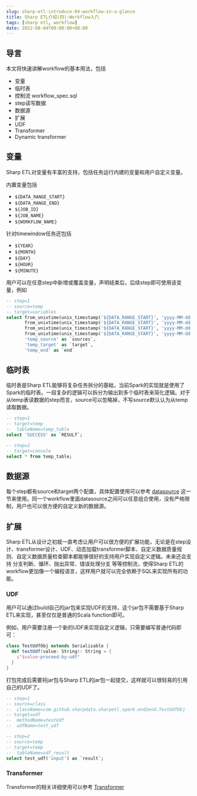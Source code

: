 ```yaml
---
slug: sharp-etl-introduce-04-workflow-in-a-glance
title: Sharp ETL介绍(四):Workflow入门
tags: [sharp etl, workflow]
date: 2022-08-04T00:00:00+08:00
---
```


## 导言


本文将快速讲解workflow的基本用法，包括

* 变量
* 临时表
* 控制流 workflow_spec.sql
* step读写数据
* 数据源
* 扩展
 * UDF
 * Transformer
 * Dynamic transformer

<!--truncate-->

## 变量

Sharp ETL对变量有丰富的支持，包括任务运行内建的变量和用户自定义变量。

内置变量包括

* `${DATA_RANGE_START}`
* `${DATA_RANGE_END}`
* `${JOB_ID}`
* `${JOB_NAME}`
* `${WORKFLOW_NAME}`

针对timewindow任务还包括

* `${YEAR}`
* `${MONTH}`
* `${DAY}`
* `${HOUR}`
* `${MINUTE}`

用户可以在任意step中新增或覆盖变量，声明结束后，后续step即可使用该变量，例如

```sql
-- step=1
-- source=temp
-- target=variables
select from_unixtime(unix_timestamp('${DATA_RANGE_START}', 'yyyy-MM-dd HH:mm:ss'), 'yyyy') as `YEAR`,
       from_unixtime(unix_timestamp('${DATA_RANGE_START}', 'yyyy-MM-dd HH:mm:ss'), 'MM')   as `MONTH`,
       from_unixtime(unix_timestamp('${DATA_RANGE_START}', 'yyyy-MM-dd HH:mm:ss'), 'dd')   as `DAY`,
       from_unixtime(unix_timestamp('${DATA_RANGE_START}', 'yyyy-MM-dd HH:mm:ss'), 'HH')   as `HOUR`,
       'temp_source' as `sources`,
       'temp_target' as `target`,
       'temp_end' as `end`
```

## 临时表

临时表是Sharp ETL能够将复杂任务拆分的基础，当前Spark的实现就是使用了Spark的临时表。一段复杂的逻辑可以拆分为输出到多个临时表来简化逻辑。对于从temp表读数据的step而言，source可以忽略掉，不写source默认认为从temp读取数据。

```sql
-- step=1
-- target=temp
--  tableName=temp_table
select 'SUCCESS' as `RESULT`;

-- step=2
-- target=console
select * from temp_table;
```

<!-- ## 控制流 TODO-->

## 数据源

每个step都有source和target两个配置，具体配置使用可以参考 [datasource](/docs/datasource) 这一节来使用。同一个workflow里面datasource之间可以任意组合使用，没有严格限制，用户也可以很方便的自定义新的数据源。


## 扩展

Sharp ETL从设计之初就一直考虑让用户可以很方便的扩展功能，无论是在step设计、transformer设计、UDF、动态加载transformer脚本、自定义数据质量规则、自定义数据质量检查脚本都能够很好的支持用户实现自定义逻辑。未来还会支持 分支判断、循环、抛出异常、错误处理分支 等等控制流，使得Sharp ETL的workflow更加像一个编程语言，这样用户就可以完全依赖于SQL来实现所有的功能。

### UDF

用户可以通过build自己的jar包来实现UDF的支持，这个jar包不需要基于Sharp ETL来实现，甚至仅仅是普通的Scala function即可。

例如，用户需要注册一个新的UDF来实现自定义逻辑，只需要编写普通代码即可：

```scala
class TestUdfObj extends Serializable {
  def testUdf(value: String): String = {
    s"$value-proceed-by-udf"
  }
}
```

打包完成后需要将jar包与Sharp ETL的jar包一起提交，这样就可以很轻易的引用自己的UDF了。

```sql
-- step=1
-- source=class
--  className=com.github.sharpdata.sharpetl.spark.end2end.TestUdfObj
-- target=udf
--  methodName=testUdf
--  udfName=test_udf

-- step=2
-- source=temp
-- target=temp
--  tableName=udf_result
select test_udf('input') as `result`;
```

### Transformer

Transformer的相关详细使用可以参考 [Transformer](/docs/transformer-guide)
